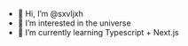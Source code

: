 - 👋 Hi, I’m @sxvljxh
- 👀 I’m interested in the universe
- 🌱 I’m currently learning Typescript + Next.js

<!---
sxvljxh/sxvljxh is a ✨ special ✨ repository because its `README.md` (this file) appears on your GitHub profile.
You can click the Preview link to take a look at your changes.
--->
